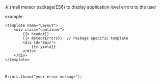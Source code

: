 A small meteor package(ES6) to display application level errors to the user

example:

```
<template name="Layout">
	<div class="container">
		{{> header}}
		{{> meteorErrors}}  // Package specific template   
		<div id="main">
			{{> yield}}
		</div>
	</div>
</template>



Errors.throw("your error message");